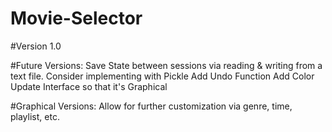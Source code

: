 # Movie-Selector

#Version 1.0

#Future Versions:
	Save State between sessions via reading & writing from a text file.  Consider implementing with Pickle
	Add Undo Function
	Add Color
	Update Interface so that it's Graphical


#Graphical Versions:
	Allow for further customization via genre, time, playlist, etc.
